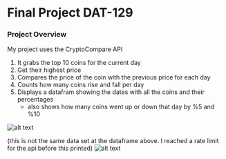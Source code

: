 # Final Project DAT-129

### Project Overview

My project uses the CryptoCompare API
1. It grabs the top 10 coins for the current day
2. Get their highest price
3. Compares the price of the coin with the previous price for each day
4. Counts how many coins rise and fall per day
5. Displays a datafram showing the dates with all the coins and their percentages
    - also shows how many coins went up or down that day by %5 and %10

![alt text](dataframcoin.jpg)
    
(this is not the same data set at the dataframe above. I reached a rate limit for the api before this printed)
![alt text](coindisplay.png)
